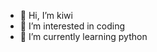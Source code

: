 - 👋 Hi, I’m kiwi
- 👀 I’m interested in coding
- 🌱 I’m currently learning python



<!---
kiwithebirdandfruit/kiwithebirdandfruit is a ✨ special ✨ repository because its `README.md` (this file) appears on your GitHub profile.
You can click the Preview link to take a look at your changes.
--->
